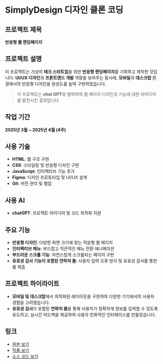 # SimplyDesign 디자인 클론 코딩

## 프로젝트 제목
**반응형 웹 랜딩페이지**

## 프로젝트 설명
이 프로젝트는 가상의 **테크 스타트업**을 위한 **반응형 랜딩페이지**를 기획하고 제작한 것입니다. **UI/UX 디자인**과 **프론트엔드 개발** 역량을 보여주는 동시에, **모바일**과 **데스크탑** 환경에서의 반응형 디자인을 완성도를 높여 구현하였습니다.

> 이 프로젝트는 **chat GPT**와 협력하여 웹 페이지 디자인과 기능에 대한 아이디어를 발전시킨 결과입니다.

## 작업 기간
**2025년 3월 ~ 2025년 4월 (4주)**

## 사용 기술
- **HTML**: 웹 구조 구현
- **CSS**: 스타일링 및 반응형 디자인 구현
- **JavaScript**: 인터랙티브 기능 추가
- **Figma**: 디자인 프로토타입 및 UI/UX 설계
- **Git**: 버전 관리 및 협업

## 사용 AI
- **chatGPT**: 프로젝트 아이디어 및 코드 최적화 지원

## 주요 기능
- **반응형 디자인**: 다양한 화면 크기에 맞는 적응형 웹 페이지
- **인터랙티브 메뉴**: 부드럽고 직관적인 메뉴 전환 애니메이션
- **부드러운 스크롤 기능**: 자연스럽게 스크롤되는 페이지 구현
- **유효성 검사 기능이 포함된 연락처 폼**: 사용자 입력 오류 방지 및 유효성 검사를 통한 폼 제출

## 프로젝트 하이라이트
- **모바일 및 데스크탑**에서 최적화된 레이아웃을 구현하여 다양한 기기에서의 사용자 경험을 고려했습니다.
- **유효성 검사**가 포함된 **연락처 폼**을 통해 사용자가 정확하게 정보를 입력할 수 있도록 유도하고, 실시간 피드백을 제공하여 사용자 친화적인 인터페이스를 만들었습니다.

## 링크
- [원본 보기](https://simplydesign.kr/)
- [작품 보기](#)  
- [소스 코드 보기](#)
